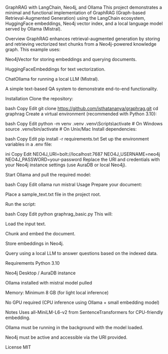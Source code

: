 GraphRAG with LangChain, Neo4j, and Ollama
This project demonstrates a minimal and functional implementation of GraphRAG (Graph-based Retrieval-Augmented Generation) using the LangChain ecosystem, HuggingFace embeddings, Neo4j vector index, and a local language model served by Ollama (Mistral).

Overview
GraphRAG enhances retrieval-augmented generation by storing and retrieving vectorized text chunks from a Neo4j-powered knowledge graph. This example uses:

Neo4jVector for storing embeddings and querying documents.

HuggingFaceEmbeddings for text vectorization.

ChatOllama for running a local LLM (Mistral).

A simple text-based QA system to demonstrate end-to-end functionality.

Installation
Clone the repository:

bash
Copy
Edit
git clone https://github.com/isthatananya/graphrag.git
cd graphrag
Create a virtual environment (recommended with Python 3.10):

bash
Copy
Edit
python -m venv .venv
.venv\Scripts\activate    # On Windows
source .venv/bin/activate # On Unix/Mac
Install dependencies:

bash
Copy
Edit
pip install -r requirements.txt
Set up the environment variables in a .env file:

ini
Copy
Edit
NEO4J_URI=bolt://localhost:7687
NEO4J_USERNAME=neo4j
NEO4J_PASSWORD=your-password
Replace the URI and credentials with your Neo4j instance settings (use AuraDB or local Neo4j).

Start Ollama and pull the required model:

bash
Copy
Edit
ollama run mistral
Usage
Prepare your document:

Place a sample_text.txt file in the project root.

Run the script:

bash
Copy
Edit
python graphrag_basic.py
This will:

Load the input text.

Chunk and embed the document.

Store embeddings in Neo4j.

Query using a local LLM to answer questions based on the indexed data.

Requirements
Python 3.10

Neo4j Desktop / AuraDB instance

Ollama installed with mistral model pulled

Memory: Minimum 8 GB (for light local inference)

No GPU required (CPU inference using Ollama + small embedding model)

Notes
Uses all-MiniLM-L6-v2 from SentenceTransformers for CPU-friendly embedding.

Ollama must be running in the background with the model loaded.

Neo4j must be active and accessible via the URI provided.

License
MIT
